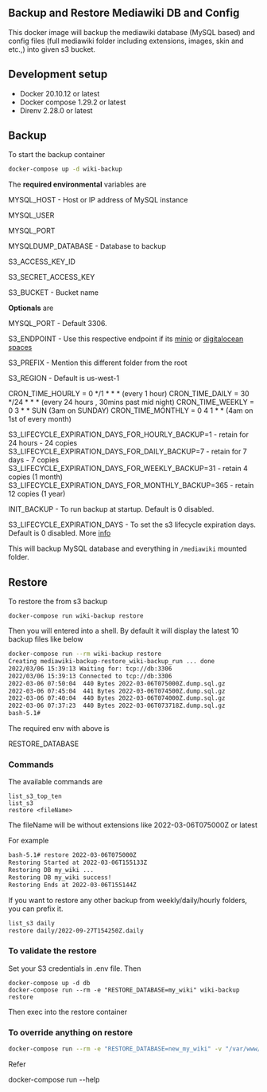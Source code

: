 Backup and Restore Mediawiki DB and Config
-------------------------------------------

This docker image will backup the mediawiki database (MySQL based) and config files (full mediawiki folder including extensions, images, skin and etc.,) into given s3 bucket.

## Development setup

* Docker 20.10.12 or latest
* Docker compose 1.29.2 or latest
* Direnv 2.28.0 or latest

## Backup

To start the backup container

```bash
docker-compose up -d wiki-backup
```

The **required environmental** variables are

MYSQL_HOST - Host or IP address of MySQL instance

MYSQL_USER

MYSQL_PORT

MYSQLDUMP_DATABASE - Database to backup

S3_ACCESS_KEY_ID

S3_SECRET_ACCESS_KEY

S3_BUCKET - Bucket name


**Optionals** are

MYSQL_PORT - Default 3306.

S3_ENDPOINT - Use this respective endpoint if its [minio](https://min.io/) or [digitalocean spaces](https://www.digitalocean.com/products/spaces)

S3_PREFIX - Mention this different folder from the root

S3_REGION - Default is us-west-1

CRON_TIME_HOURLY = 0 */1 * * * (every 1 hour)
CRON_TIME_DAILY = 30 */24 * * * (every 24 hours , 30mins past mid night)
CRON_TIME_WEEKLY = 0 3 * * SUN (3am on SUNDAY)
CRON_TIME_MONTHLY = 0 4 1 * * (4am on 1st of every month)

S3_LIFECYCLE_EXPIRATION_DAYS_FOR_HOURLY_BACKUP=1 - retain for 24 hours - 24 copies
S3_LIFECYCLE_EXPIRATION_DAYS_FOR_DAILY_BACKUP=7 - retain for 7 days - 7 copies
S3_LIFECYCLE_EXPIRATION_DAYS_FOR_WEEKLY_BACKUP=31 - retain 4 copies (1 month)
S3_LIFECYCLE_EXPIRATION_DAYS_FOR_MONTHLY_BACKUP=365 - retain 12 copies (1 year)

INIT_BACKUP - To run backup at startup. Default is 0 disabled.

S3_LIFECYCLE_EXPIRATION_DAYS - To set the s3 lifecycle expiration days. Default is 0 disabled. More [info](https://docs.aws.amazon.com/cli/latest/reference/s3api/put-bucket-lifecycle.html)


This will backup MySQL database and everything in `/mediawiki` mounted folder.

## Restore

To restore the from s3 backup

```
docker-compose run wiki-backup restore
```

Then you will entered into a shell. By default it will display the latest 10 backup files like below

```bash
docker-compose run --rm wiki-backup restore
Creating mediawiki-backup-restore_wiki-backup_run ... done
2022/03/06 15:39:13 Waiting for: tcp://db:3306
2022/03/06 15:39:13 Connected to tcp://db:3306
2022-03-06 07:50:04  440 Bytes 2022-03-06T075000Z.dump.sql.gz
2022-03-06 07:45:04  441 Bytes 2022-03-06T074500Z.dump.sql.gz
2022-03-06 07:40:04  440 Bytes 2022-03-06T074000Z.dump.sql.gz
2022-03-06 07:37:23  440 Bytes 2022-03-06T073718Z.dump.sql.gz
bash-5.1#
```

The required env with above is

RESTORE_DATABASE

### Commands

The available commands are

```
list_s3_top_ten
list_s3
restore <fileName>
```

The fileName will be without extensions like 2022-03-06T075000Z or latest

For example

```bash
bash-5.1# restore 2022-03-06T075000Z
Restoring Started at 2022-03-06T155133Z
Restoring DB my_wiki ...
Restoring DB my_wiki success!
Restoring Ends at 2022-03-06T155144Z

```

If you want to restore any other backup from weekly/daily/hourly folders, you can prefix it.

```bash
list_s3 daily
restore daily/2022-09-27T154250Z.daily
```

### To validate the restore

Set your S3 credentials in .env file. Then

```
docker-compose up -d db
docker-compose run --rm -e "RESTORE_DATABASE=my_wiki" wiki-backup restore
```

Then exec into the restore container

### To override anything on restore

```bash
docker-compose run --rm -e "RESTORE_DATABASE=new_my_wiki" -v "/var/www/html:/mediawiki" wiki-backup restore
```

Refer

docker-compose run --help
